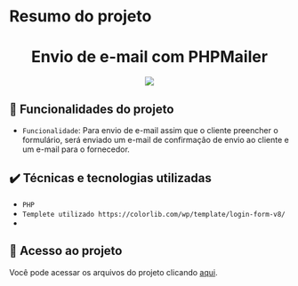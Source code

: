 # Resumo do projeto
<h1 align="center"> Envio de e-mail com PHPMailer </h1>

<p align="center">
<img src="http://img.shields.io/static/v1?label=STATUS&message=%20FINALIZADO&color=GREEN&style=for-the-badge"/>
</p>

## 🔨 Funcionalidades do projeto

- `Funcionalidade`: Para envio de e-mail assim que o cliente preencher o formulário, será enviado um e-mail de confirmação de envio ao cliente e um e-mail para o fornecedor.
## ✔️ Técnicas e tecnologias utilizadas

- ``PHP``
- ``Templete utilizado https://colorlib.com/wp/template/login-form-v8/``
- 

## 📁 Acesso ao projeto
Você pode acessar os arquivos do projeto clicando [aqui](https://github.com/marcosmitsi/EnvioDeEmailComPHPMailer).


